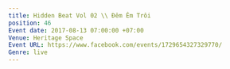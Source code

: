 ```yaml
---
title: Hidden Beat Vol 02 \\ Đêm Êm Trôi
position: 46
Event date: 2017-08-13 07:00:00 +07:00
Venue: Heritage Space
Event URL: https://www.facebook.com/events/1729654327329770/
Genre: live
---
```


